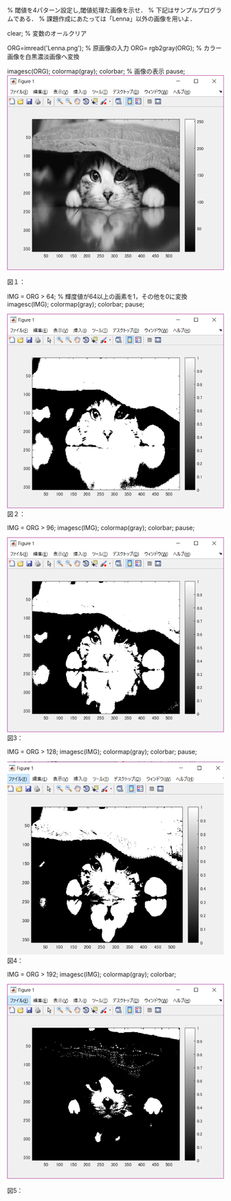 % 閾値を4パターン設定し,閾値処理た画像を示せ．
% 下記はサンプルプログラムである．
% 課題作成にあたっては「Lenna」以外の画像を用いよ．

clear; % 変数のオールクリア

ORG=imread('Lenna.png'); % 原画像の入力
ORG= rgb2gray(ORG); % カラー画像を白黒濃淡画像へ変換


imagesc(ORG); colormap(gray); colorbar; % 画像の表示
pause;
![原画像](https://github.com/Naokitak/lecture_image_processing1/blob/master/3.1.png?raw=true)

図１：

IMG = ORG > 64; % 輝度値が64以上の画素を1，その他を0に変換
imagesc(IMG); colormap(gray); colorbar;
pause;


![原画像](https://github.com/Naokitak/lecture_image_processing1/blob/master/3.2.png?raw=true)
図２：

IMG = ORG > 96;
imagesc(IMG); colormap(gray); colorbar;
pause;

![原画像](https://github.com/Naokitak/lecture_image_processing1/blob/master/3.3.png?raw=true)
図3：


IMG = ORG > 128;
imagesc(IMG); colormap(gray); colorbar;
pause;

![原画像](https://github.com/Naokitak/lecture_image_processing1/blob/master/3.4.png?raw=true)
図4：


IMG = ORG > 192;
imagesc(IMG); colormap(gray); colorbar;


![原画像](https://github.com/Naokitak/lecture_image_processing1/blob/master/3.5.png?raw=true)

図5：
